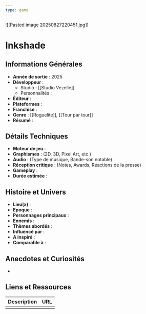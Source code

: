 ```yaml
---
type: game
---
```

![[Pasted image 20250827220451.jpg]]
# Inkshade

## Informations Générales

- **Année de sortie** : 2025
- **Développeur** : 
	- Studio : [[Studio Vezelle]]
	- Personnalités : 
- **Éditeur** : 
- **Plateformes** : 
- **Franchise** : 
- **Genre** : [[Roguelite]], [[Tour par tour]]
- **Résumé** : 

## Détails Techniques
- **Moteur de jeu** : 
- **Graphismes** : (2D, 3D, Pixel Art, etc.)
- **Audio** : (Type de musique, Bande-son notable)
- **Réception critique** : (Notes, Awards, Réactions de la presse)
- **Gameplay** :
- **Durée estimée** : 

## Histoire et Univers
- **Lieu(x)** : 
- **Epoque** : 
- **Personnages principaux** : 
- **Ennemis** :
- **Thèmes abordés** : 
- **Influencé par** :
- **A inspiré** : 
- **Comparable à** :
## Anecdotes et Curiosités
- 
## Liens et Ressources

| Description | URL |
| ----------- | --- |
|             |     |
